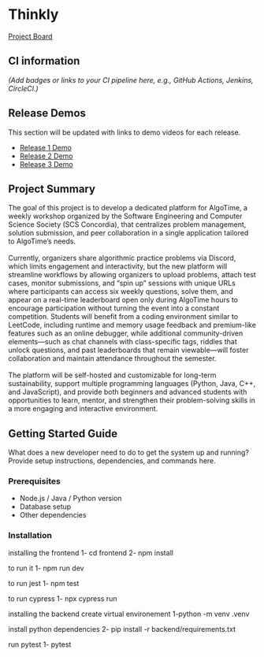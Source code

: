 # Thinkly 

[Project Board](https://github.com/users/cristina-trofimov/projects/4/views/1)

## CI information
*(Add badges or links to your CI pipeline here, e.g., GitHub Actions, Jenkins, CircleCI.)* </br>




## Release Demos
This section will be updated with links to demo videos for each release.

- [Release 1 Demo](#)  
- [Release 2 Demo](#)  
- [Release 3 Demo](#)  



## Project Summary
The goal of this project is to develop a dedicated platform for AlgoTime, a weekly workshop organized by the Software Engineering and Computer Science Society (SCS Concordia), that centralizes problem management, solution submission, and peer collaboration in a single application tailored to AlgoTime’s needs. </br>
</br>
Currently, organizers share algorithmic practice problems via Discord, which limits engagement and interactivity, but the new platform will streamline workflows by allowing organizers to upload problems, attach test cases, monitor submissions, and “spin up” sessions with unique URLs where participants can access six weekly questions, solve them, and appear on a real-time leaderboard open only during AlgoTime hours to encourage participation without turning the event into a constant competition. Students will benefit from a coding environment similar to LeetCode, including runtime and memory usage feedback and premium-like features such as an online debugger, while additional community-driven elements—such as chat channels with class-specific tags, riddles that unlock questions, and past leaderboards that remain viewable—will foster collaboration and maintain attendance throughout the semester. </br>
</br>
The platform will be self-hosted and customizable for long-term sustainability, support multiple programming languages (Python, Java, C++, and JavaScript), and provide both beginners and advanced students with opportunities to learn, mentor, and strengthen their problem-solving skills in a more engaging and interactive environment.



## Getting Started Guide
What does a new developer need to do to get the system up and running?  
Provide setup instructions, dependencies, and commands here.

### Prerequisites
- Node.js / Java / Python version
- Database setup
- Other dependencies

### Installation
installing the frontend
1- cd frontend
2- npm install

to run it 
1- npm run dev

to run jest 
1- npm test

to run cypress
1- npx cypress run

installing the backend
create virtual environement
1-python -m venv .venv

install python dependencies
2- pip install -r backend/requirements.txt

run pytest
1- pytest

